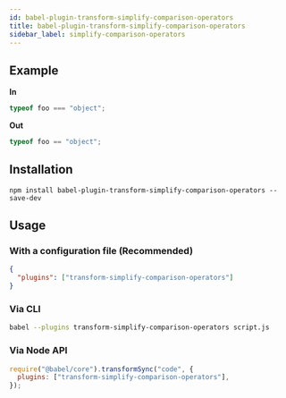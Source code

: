 ```yaml
---
id: babel-plugin-transform-simplify-comparison-operators
title: babel-plugin-transform-simplify-comparison-operators
sidebar_label: simplify-comparison-operators
---
```


## Example

**In**

```js title="JavaScript"
typeof foo === "object";
```

**Out**

```js title="JavaScript"
typeof foo == "object";
```

## Installation

```shell npm2yarn
npm install babel-plugin-transform-simplify-comparison-operators --save-dev
```

## Usage

### With a configuration file (Recommended)

```json title="babel.config.json"
{
  "plugins": ["transform-simplify-comparison-operators"]
}
```

### Via CLI

```sh title="Shell"
babel --plugins transform-simplify-comparison-operators script.js
```

### Via Node API

```js title="JavaScript"
require("@babel/core").transformSync("code", {
  plugins: ["transform-simplify-comparison-operators"],
});
```
